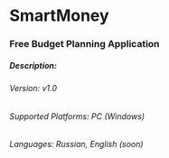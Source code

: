 # SmartMoney
### Free Budget Planning Application
##### **Description**:
###### Version: v1.0
###### Supported Platforms: PC (Windows)
###### Languages: Russian, English (soon)
